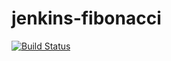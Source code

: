 # jenkins-fibonacci
[![Build Status](http://localhost:8080/buildStatus/icon?job=03_03_pipe-line)](http://localhost:8080/job/03_03_pipe-line/)
